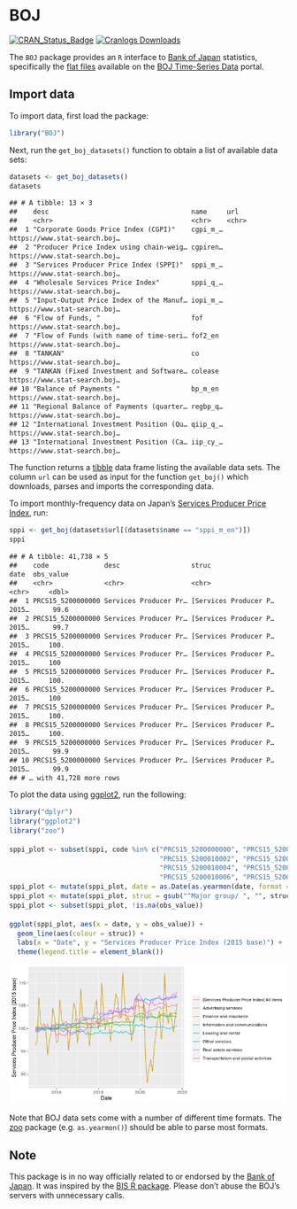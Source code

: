 BOJ
================

[![CRAN\_Status\_Badge](http://www.r-pkg.org/badges/version/BOJ)](http://cran.r-project.org/package=BOJ)
[![Cranlogs
Downloads](http://cranlogs.r-pkg.org/badges/grand-total/BOJ)](http://cran.r-project.org/package=BOJ)

The `BOJ` package provides an `R` interface to [Bank of
Japan](https://www.boj.or.jp/) statistics, specifically the [flat
files](https://www.stat-search.boj.or.jp/info/dload_en.html) available
on the [BOJ Time-Series Data](https://www.stat-search.boj.or.jp/)
portal.

## Import data

To import data, first load the package:

``` r
library("BOJ")
```

Next, run the `get_boj_datasets()` function to obtain a list of
available data sets:

``` r
datasets <- get_boj_datasets()
datasets
```

    ## # A tibble: 13 × 3
    ##    desc                                    name     url                         
    ##    <chr>                                   <chr>    <chr>                       
    ##  1 "Corporate Goods Price Index (CGPI)"    cgpi_m_… https://www.stat-search.boj…
    ##  2 "Producer Price Index using chain-weig… cgpiren… https://www.stat-search.boj…
    ##  3 "Services Producer Price Index (SPPI)"  sppi_m_… https://www.stat-search.boj…
    ##  4 "Wholesale Services Price Index"        sppi_q_… https://www.stat-search.boj…
    ##  5 "Input-Output Price Index of the Manuf… iopi_m_… https://www.stat-search.boj…
    ##  6 "Flow of Funds, "                       fof      https://www.stat-search.boj…
    ##  7 "Flow of Funds (with name of time-seri… fof2_en  https://www.stat-search.boj…
    ##  8 "TANKAN"                                co       https://www.stat-search.boj…
    ##  9 "TANKAN (Fixed Investment and Software… colease  https://www.stat-search.boj…
    ## 10 "Balance of Payments "                  bp_m_en  https://www.stat-search.boj…
    ## 11 "Regional Balance of Payments (quarter… regbp_q… https://www.stat-search.boj…
    ## 12 "International Investment Position (Qu… qiip_q_… https://www.stat-search.boj…
    ## 13 "International Investment Position (Ca… iip_cy_… https://www.stat-search.boj…

The function returns a [tibble](https://tibble.tidyverse.org/) data
frame listing the available data sets. The column `url` can be used as
input for the function `get_boj()` which downloads, parses and imports
the corresponding data.

To import monthly-frequency data on Japan’s [Services Producer Price
Index](https://www.boj.or.jp/en/statistics/pi/sppi_2015/index.htm/),
run:

``` r
sppi <- get_boj(datasets$url[(datasets$name == "sppi_m_en")])
sppi
```

    ## # A tibble: 41,738 × 5
    ##    code              desc                  struc                 date  obs_value
    ##    <chr>             <chr>                 <chr>                 <chr>     <dbl>
    ##  1 PRCS15_5200000000 Services Producer Pr… [Services Producer P… 2015…      99.6
    ##  2 PRCS15_5200000000 Services Producer Pr… [Services Producer P… 2015…      99.7
    ##  3 PRCS15_5200000000 Services Producer Pr… [Services Producer P… 2015…     100. 
    ##  4 PRCS15_5200000000 Services Producer Pr… [Services Producer P… 2015…     100  
    ##  5 PRCS15_5200000000 Services Producer Pr… [Services Producer P… 2015…     100. 
    ##  6 PRCS15_5200000000 Services Producer Pr… [Services Producer P… 2015…     100  
    ##  7 PRCS15_5200000000 Services Producer Pr… [Services Producer P… 2015…     100. 
    ##  8 PRCS15_5200000000 Services Producer Pr… [Services Producer P… 2015…     100. 
    ##  9 PRCS15_5200000000 Services Producer Pr… [Services Producer P… 2015…      99.9
    ## 10 PRCS15_5200000000 Services Producer Pr… [Services Producer P… 2015…      99.9
    ## # … with 41,728 more rows

To plot the data using [ggplot2](https://ggplot2.tidyverse.org), run the
following:

``` r
library("dplyr")
library("ggplot2")
library("zoo")

sppi_plot <- subset(sppi, code %in% c("PRCS15_5200000000", "PRCS15_5200010001",
                                      "PRCS15_5200010002", "PRCS15_5200010003",
                                      "PRCS15_5200010004", "PRCS15_5200010005",
                                      "PRCS15_5200010006", "PRCS15_5200010007"))
sppi_plot <- mutate(sppi_plot, date = as.Date(as.yearmon(date, format = "%Y%m")))
sppi_plot <- mutate(sppi_plot, struc = gsub("^Major group/ ", "", struc))
sppi_plot <- subset(sppi_plot, !is.na(obs_value))

ggplot(sppi_plot, aes(x = date, y = obs_value)) +
  geom_line(aes(colour = struc)) +
  labs(x = "Date", y = "Services Producer Price Index (2015 base)") +
  theme(legend.title = element_blank())
```

![](README_files/figure-gfm/plot-1.png?)<!-- -->

Note that BOJ data sets come with a number of different time formats.
The [zoo](https://cran.r-project.org/package=zoo) package
(e.g. `as.yearmon()`) should be able to parse most formats.

## Note

This package is in no way officially related to or endorsed by the [Bank
of Japan](https://www.boj.or.jp/). It was inspired by the [BIS R
package](https://github.com/expersso/BIS). Please don’t abuse the BOJ’s
servers with unnecessary calls.
